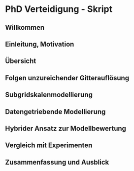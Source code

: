 # PhD Verteidigung - Skript

## Willkommen

## Einleitung, Motivation

## Übersicht

## Folgen unzureichender Gitterauflösung

## Subgridskalenmodellierung

## Datengetriebende Modellierung

## Hybrider Ansatz zur Modellbewertung

## Vergleich mit Experimenten

## Zusammenfassung und Ausblick
